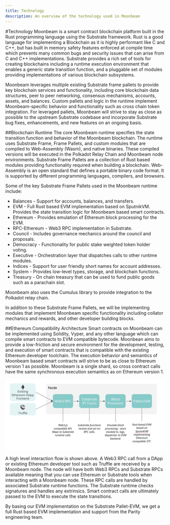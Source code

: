 ```yaml
---
title: Technology
description: An overview of the technology used in Moonbeam
---
```


#Technology
Moonbeam is a smart contract blockchain platform built in the Rust programming language using the Substrate framework.  Rust is a good language for implementing a Blockchain as it is highly performant like C and C++, but has built in memory safety features enforced at compile time which prevents many common bugs and security issues that can arise from C and C++ implementations.  Substrate provides a rich set of tools for creating blockchains including a runtime execution environment that enables a generic state transition function, and a pluggable set of modules providing implementations of various blockchain subsystems.

Moonbeam leverages multiple existing Substrate frame pallets to provide key blockchain services and functionality, including core blockchain data structures, peer to peer networking, consensus mechanisms, accounts, assets, and balances.  Custom pallets and logic in the runtime implement Moonbeam-specific behavior and functionality such as cross chain token integration.  For leveraged pallets, Moonbeam will strive to stay as close as possible to the upstream Substrate codebase and incorporate Substrate bug fixes, enhancements, and new features on an ongoing basis.

##Blockchain Runtime
The core Moonbeam runtime specifies the state transition function and behavior of the Moonbeam blockchain.  The runtime uses Substrate Frame, Frame Pallets, and custom modules that are compiled to Web-Assembly (Wasm), and native binaries.  These compiled versions will be executed in the Polkadot Relay Chain and Moonbeam node environments.  Substrate Frame Pallets are a collection of Rust based modules providing functionality required when building a blockchain.  Web-Assembly is an open standard that defines a portable binary code format. It is supported by different programming languages, compilers, and browsers.

Some of the key Substrate Frame Pallets used in the Moonbeam runtime include:

* Balances -  Support for accounts, balances, and transfers.
* EVM - Full Rust based EVM implementation based on SputnikVM.  Provides the state transition logic for Moonbeam based smart contracts.
* Ethereum - Provides emulation of Ethereum block processing for the EVM.
* RPC-Ethereum - Web3 RPC implementation in Substrate.
* Council - Includes governance mechanics around the council and proposals.
* Democracy - Functionality for public stake weighted token holder voting.
* Executive - Orchestration layer that dispatches calls to other runtime modules.
* Indices - Support for user friendly short names for account addresses.
* System - Provides low-level types, storage, and blockchain functions.
* Treasury - On chain treasury that can be used to fund public goods such as a parachain slot.

Moonbeam also uses the Cumulus library to provide integration to the Polkadot relay chain.

In addition to these Substrate Frame Pallets, we will be implementing modules that implement Moonbeam specific functionality including collator mechanics and rewards, and other developer building blocks.

##Ethereum Compatibility Architecture
Smart contracts on Moonbeam can be implemented using Solidity, Vyper, and any other language which can compile smart contracts to EVM compatible bytecode.  Moonbean aims to provide a low-friction and secure environment for the development, testing, and execution of smart contracts that is compatible with the existing Ethereum developer toolchain.  The execution behavior and semantics of Moonbeam based smart contracts will strive to be as close to Ethereum version 1 as possible.  Moonbeam is a single shard, so cross contract calls have the same synchronous execution semantics as on Ethereum version 1.

![Interaction Diagram](/images/technology-diagram.png)

A high level interaction flow is shown above.  A Web3 RPC call from a DApp or existing Ethereum developer tool such as Truffle are received by a Moonbeam node.  The node will have both Web3 RPCs and Substrate RPCs available meaning that you can use Ethereum or Substrate tools when interacting with a Moonbeam node.  These RPC calls are handled by associated Substrate runtime functions.  The Substrate runtime checks signatures and handles any extrinsics.  Smart contract calls are ultimately passed to the EVM to execute the state transitions.

By basing our EVM implementation on the Substrate Pallet-EVM, we get a full Rust based EVM implementation and support from the Parity engineering team.

